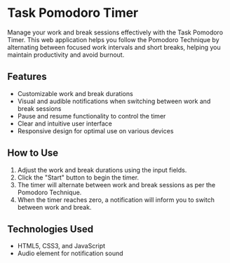 # Task Pomodoro Timer

Manage your work and break sessions effectively with the Task Pomodoro Timer. This web application helps you follow the Pomodoro Technique by alternating between focused work intervals and short breaks, helping you maintain productivity and avoid burnout.

## Features

- Customizable work and break durations
- Visual and audible notifications when switching between work and break sessions
- Pause and resume functionality to control the timer
- Clear and intuitive user interface
- Responsive design for optimal use on various devices

## How to Use

1. Adjust the work and break durations using the input fields.
2. Click the "Start" button to begin the timer.
3. The timer will alternate between work and break sessions as per the Pomodoro Technique.
4. When the timer reaches zero, a notification will inform you to switch between work and break.

## Technologies Used

- HTML5, CSS3, and JavaScript
- Audio element for notification sound

